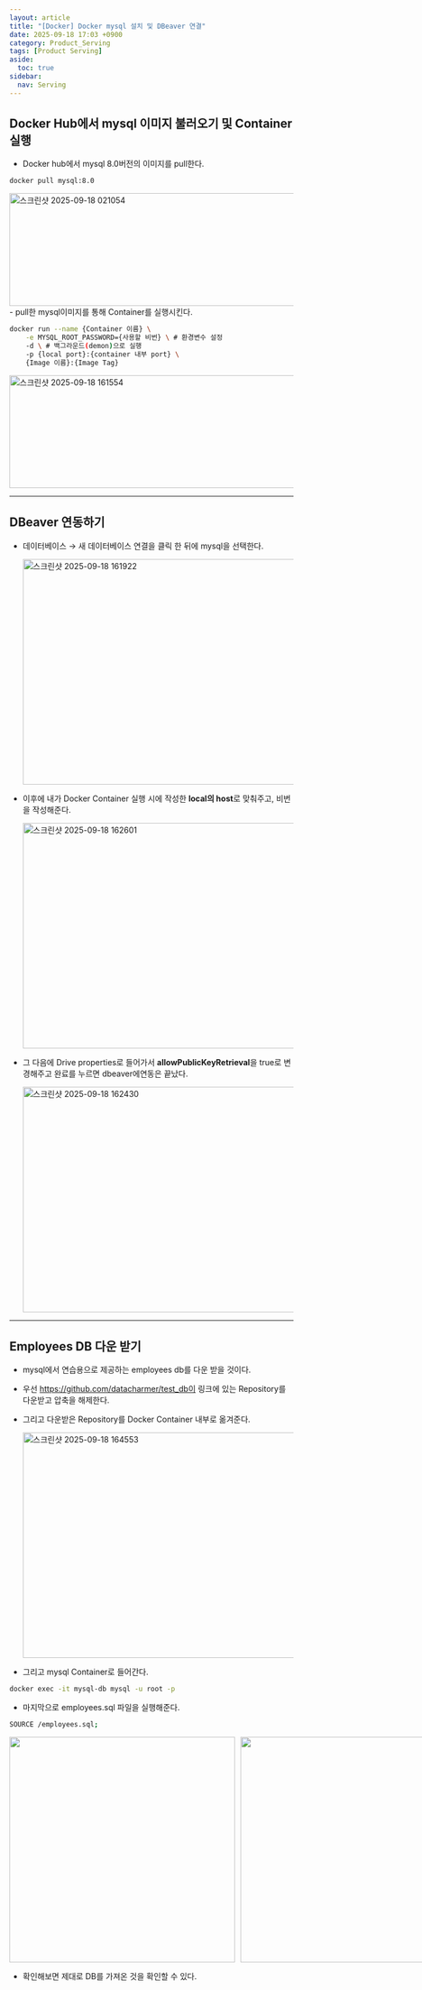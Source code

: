 ```yaml
---
layout: article
title: "[Docker] Docker mysql 설치 및 DBeaver 연결"
date: 2025-09-18 17:03 +0900
category: Product_Serving
tags: [Product Serving]
aside:
  toc: true
sidebar:
  nav: Serving
---
```

## Docker Hub에서 mysql 이미지 불러오기 및 Container 실행

- Docker hub에서 mysql 8.0버전의 이미지를 pull한다.

```bash
docker pull mysql:8.0
```

<img width="800" height="200" alt="스크린샷 2025-09-18 021054" src="https://github.com/user-attachments/assets8e3f87fc-5b42-4423-ade6-4eb3709973dc" />
- pull한 mysql이미지를 통해 Container를 실행시킨다.

```bash
docker run --name {Container 이름} \
	-e MYSQL_ROOT_PASSWORD={사용할 비번} \ # 환경변수 설정
	-d \ # 백그라운드(demon)으로 실행
	-p {local port}:{container 내부 port} \
	{Image 이름}:{Image Tag}
```

<img width="800" height="200" alt="스크린샷 2025-09-18 161554" src="https://github.com/user-attachments/assets/7a3bc6e9-be65-4b56-be4b-ef0b00404450" />

---

## DBeaver 연동하기

- 데이터베이스 → 새 데이터베이스 연결을 클릭 한 뒤에 mysql을 선택한다.
    
    <img width="600" height="400" alt="스크린샷 2025-09-18 161922" src="https://github.com/user-attachments/assets/319e12e7-2b32-4279-8de5-584cf4a383e5" />
- 이후에 내가 Docker Container 실행 시에 작성한 **local의 host**로 맞춰주고, 비번을 작성해준다.
    
    <img width="600" height="400" alt="스크린샷 2025-09-18 162601" src="https://github.com/user-attachments/assets/8fa6e17f-c92a-48df-8120-6819c8075ae1" />
- 그 다음에 Drive properties로 들어가서 **allowPublicKeyRetrieval**을 true로 변경해주고 완료를 누르면 dbeaver에연동은 끝났다.
    
    <img width="600" height="400" alt="스크린샷 2025-09-18 162430" src="https://github.com/user-attachments/assets/1c7b4b36-361a-4555-becf-cde07846bbe7" />

---

## Employees DB 다운 받기

- mysql에서 연습용으로 제공하는 employees db를 다운 받을 것이다.
- 우선 https://github.com/datacharmer/test_db이 링크에 있는 Repository를 다운받고 압축을 해제한다.
- 그리고 다운받은 Repository를 Docker Container 내부로 옮겨준다.
    
    <img width="600" height="400" alt="스크린샷 2025-09-18 164553" src="https://github.com/user-attachments/assets/ebd05cc2-a320-4e12-8c6e-6f3567ab9709" />
- 그리고 mysql Container로 들어간다.

```bash
docker exec -it mysql-db mysql -u root -p
```

- 마지막으로 employees.sql 파일을 실행해준다.

```bash
SOURCE /employees.sql;
```
<div style="display:flex; gap:10px;">
  <img src="https://github.com/user-attachments/assets/45dde98f-df19-4bc2-87e8-830b8c8f6c1b" width="400" />
  <img src="https://github.com/user-attachments/assets/cbd7941a-1c19-4acc-8670-b0e83167befc" width="400" />
</div>

- 확인해보면 제대로 DB를 가져온 것을 확인할 수 있다.
